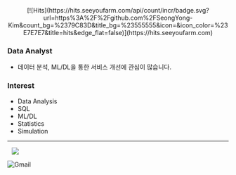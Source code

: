 <div align=center>
[![Hits](https://hits.seeyoufarm.com/api/count/incr/badge.svg?url=https%3A%2F%2Fgithub.com%2FSeongYong-Kim&count_bg=%2379C83D&title_bg=%23555555&icon=&icon_color=%23E7E7E7&title=hits&edge_flat=false)](https://hits.seeyoufarm.com)
</div>

### Data Analyst
- 데이터 분석, ML/DL을 통한 서비스 개선에 관심이 많습니다.
### Interest
- Data Analysis
- SQL
- ML/DL
- Statistics
- Simulation
---
<a href="https://velog.io/@tjddyd1592">
    <img 
        src="http://img.shields.io/badge/-Tech%20Blog-655ced?style=flat&logo=github&link=https://velog.io/@tjddyd1592r"
        style="height : auto; margin-left : 10px; margin-right : 10px;"/>
</a>

![Gmail](https://img.shields.io/badge/Gmail-D14836?style=for-the-badge&logo=gmail&logoColor=white)
